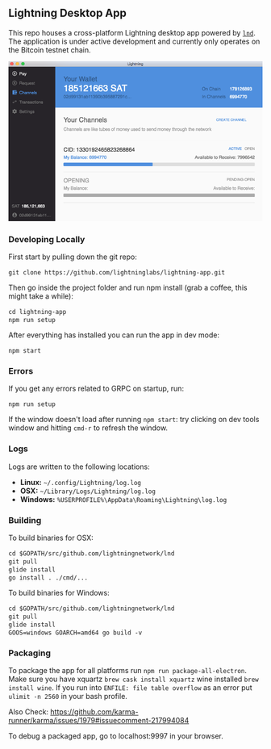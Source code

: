 ## Lightning Desktop App

This repo houses a cross-platform Lightning desktop app powered by
[`lnd`](https://github.com/lightningnetwork/lnd/). The application is under
active development and currently only operates on the Bitcoin testnet chain.

<img src="screenshot.png">

### Developing Locally


First start by pulling down the git repo:
```
git clone https://github.com/lightninglabs/lightning-app.git
```

Then go inside the project folder and run npm install (grab a coffee, this might take a while):
```
cd lightning-app
npm run setup
```

After everything has installed you can run the app in dev mode:
```
npm start
```

### Errors

If you get any errors related to GRPC on startup, run:
```
npm run setup
```

If the window doesn't load after running `npm start`: try clicking on dev tools window and hitting `cmd-r` to refresh the window.

### Logs
Logs are written to the following locations:

* **Linux:** `~/.config/Lightning/log.log`
* **OSX:** `~/Library/Logs/Lightning/log.log`
* **Windows:** `%USERPROFILE%\AppData\Roaming\Lightning\log.log`

### Building

To build binaries for OSX:
```
cd $GOPATH/src/github.com/lightningnetwork/lnd
git pull
glide install
go install . ./cmd/...
```

To build binaries for Windows:
```
cd $GOPATH/src/github.com/lightningnetwork/lnd
git pull
glide install
GOOS=windows GOARCH=amd64 go build -v
```

### Packaging
To package the app for all platforms run `npm run package-all-electron`. Make sure you have xquartz `brew cask install xquartz` wine installed `brew install wine`. If you run into `ENFILE: file table overflow` as an error put `ulimit -n 2560` in your bash profile.

Also Check: https://github.com/karma-runner/karma/issues/1979#issuecomment-217994084

To debug a packaged app, go to localhost:9997 in your browser.
